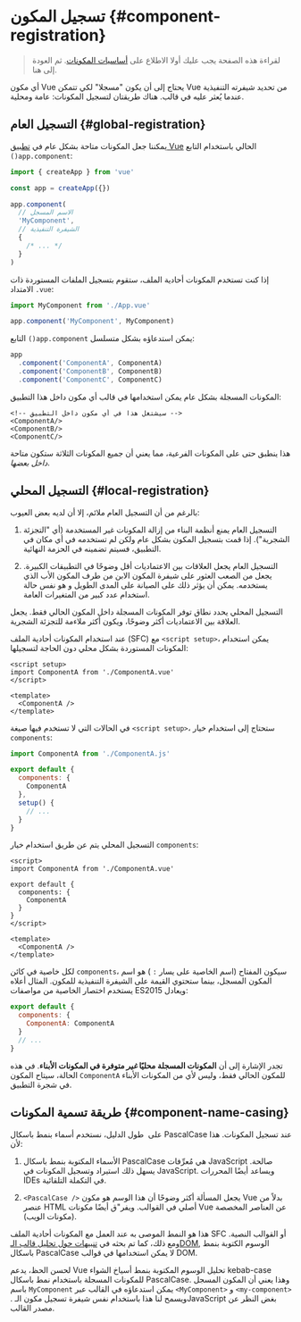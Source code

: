 # تسجيل المكون {#component-registration}

<VueSchoolLink href="https://vueschool.io/lessons/vue-3-global-vs-local-vue-components" title="درس Vue.js مجاني حول تسجيل المكونات"/>

> لقراءة هذه الصفحة يجب عليك أولا الاطلاع على [أساسيات المكونات](/guide/essentials/component-basics).  ثم العودة إلى هنا.

أي مكون Vue يحتاج إلى أن يكون "مسجلا" لكي تتمكن Vue من تحديد شيفرته التنفيذية عندما يُعثر عليه في قالب. هناك طريقتان لتسجيل المكونات: عامة ومحلية.

## التسجيل العام {#global-registration}

يمكننا جعل المكونات متاحة بشكل عام في [تطبيق Vue](/guide/essentials/application.html) الحالي باستخدام التابع `()app.component`:

```js
import { createApp } from 'vue'

const app = createApp({})

app.component(
  // الاسم المسجل
  'MyComponent',
  // الشيفرة التنفيذية
  {
    /* ... */
  }
)
```


إذا كنت تستخدم المكونات أحادية الملف، ستقوم بتسجيل الملفات المستوردة ذات الامتداد  `.vue`:

```js
import MyComponent from './App.vue'

app.component('MyComponent', MyComponent)
```

التابع `()app.component` يمكن استدعاؤه بشكل متسلسل:

```js
app
  .component('ComponentA', ComponentA)
  .component('ComponentB', ComponentB)
  .component('ComponentC', ComponentC)
```

المكونات المسجلة بشكل عام يمكن استخدامها في قالب أي مكون داخل هذا التطبيق:

```vue-html
<!-- سيشتغل هذا في أي مكون داخل التطبيق -->
<ComponentA/>
<ComponentB/>
<ComponentC/>
```

هذا ينطبق حتى على المكونات الفرعية، مما يعني أن جميع  المكونات الثلاثة ستكون متاحة _داخل بعضها_.

## التسجيل المحلي {#local-registration}

بالرغم من أن التسجيل العام ملائم، إلا أن لديه بعض العيوب:

1. التسجيل العام يمنع أنظمة البناء من إزالة المكونات غير المستخدمة (أي "التجزئة الشجرية"). إذا قمت بتسجيل المكون بشكل عام ولكن لم تستخدمه في أي مكان في التطبيق، فسيتم تضمينه في الحزمة النهائية.
  
2. التسجيل العام يجعل العلاقات بين الاعتماديات أقل وضوحًا في التطبيقات الكبيرة. يجعل من الصعب العثور على شيفرة المكون الابن من طرف المكون الأب الذي يستخدمه. يمكن أن يؤثر ذلك على الصيانة على المدى الطويل و هو نفس حالة استخدام عدد كبير من المتغيرات العامة.

التسجيل المحلي يحدد نطاق توفر المكونات المسجلة داخل المكون الحالي فقط. يجعل العلاقة بين الاعتماديات أكثر وضوحًا، ويكون أكثر ملاءمة للتجزئة الشجرية.

<div class="composition-api">

عند استخدام المكونات أحادية الملف (SFC) مع `<script setup>`، يمكن استخدام المكونات المستوردة بشكل محلي دون الحاجة لتسجيلها:

```vue
<script setup>
import ComponentA from './ComponentA.vue'
</script>

<template>
  <ComponentA />
</template>
```

في الحالات التي لا تستخدم فيها صيغة `<script setup>`، ستحتاج إلى استخدام خيار `components`:

```js
import ComponentA from './ComponentA.js'

export default {
  components: {
    ComponentA
  },
  setup() {
    // ...
  }
}
```

</div>
<div class="options-api">

التسجيل المحلي يتم عن طريق استخدام خيار `components`:

```vue
<script>
import ComponentA from './ComponentA.vue'

export default {
  components: {
    ComponentA
  }
}
</script>

<template>
  <ComponentA />
</template>
```

</div>

لكل خاصية في كائن `components`، سيكون المفتاح (اسم الخاصية على يسار `:` ) هو اسم المكون المسجل، بينما ستحتوي القيمة على الشيفرة التنفيذية للمكون. المثال أعلاه يستخدم اختصار الخاصية من مواصفات ES2015 ويعادل:

```js
export default {
  components: {
    ComponentA: ComponentA
  }
  // ...
}
```

تجدر الإشارة إلى أن **المكونات المسجلة محليًا _غير_ متوفرة  في المكونات الأبناء**. في هذه الحالة، سيتاح المكون `ComponentA`  للمكون الحالي فقط، وليس لأي من المكونات الأبناء في شجرة التطبيق.

## طريقة تسمية المكونات {#component-name-casing}

على  طول الدليل، نستخدم أسماء بنمط باسكال PascalCase عند تسجيل المكونات. هذا لأن:


1. الأسماء المكتوبة بنمط باسكال PascalCase هي مُعرِّفات JavaScript صالحة. يسهل ذلك استيراد وتسجيل المكونات في JavaScript. ويساعد أيضًا المحررات IDEs في التكملة التلقائية.

2. `<PascalCase />` يجعل المسألة أكثر وضوحًا أن هذا الوسم هو مكون Vue بدلاً من عنصر HTML أصلي في القوالب. ويفر"ق أيضًا مكونات Vue عن العناصر المخصصة (مكونات الويب).


هذا هو النمط الموصى به عند العمل مع المكونات أحادية الملف SFC أو القوالب النصية. ومع ذلك، كما تم بحثه في [ تنبيهات حول تحليل قالب الـDOM](/guide/essentials/component-basics.html#dom-template-parsing-caveats), الوسوم الكتوبة بنمط باسكال PascalCase لا يمكن استخدامها في قوالب DOM.

لحسن الحظ، يدعم Vue تحليل الوسوم المكتوبة بنمط أسياخ الشواء kebab-case للمكونات المسجلة باستخدام نمط باسكال PascalCase. وهذا يعني أن المكون المسجل باسم `MyComponent` يمكن استدعاؤه في القالب عبر `<MyComponent>` و `<my-component>` . ويسمح لنا هذا باستخدام نفس شيفرة تسجيل مكون الـJavaScript بغض النظر عن مصدر القالب.

